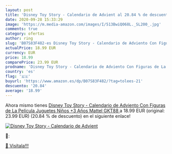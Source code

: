 ```yaml
---
layout: post
title: 'Disney Toy Story - Calendario de Advient al 20.84 % de descuento'
date: 2020-09-28 15:33:29
image: 'https://m.media-amazon.com/images/I/513BwiQ068L._SL200_.jpg'
comments: true
category: ofertas
author: ring
slug: 'B07S83F482-es Disney Toy Story - Calendario de Adviento Con Figuras de La Película  Juguetes Niños +3 Años  Mattel GKT88 '
actualPrice: 18.99 EUR
currency: EUR
price: 18.99
comparePrice: 23.99 EUR
prodname: 'Disney Toy Story - Calendario de Adviento Con Figuras de La Película  Juguetes Niños +3 Años  Mattel GKT88 '
country: 'es'
flag: '🇪🇸'
buyurl: 'https://www.amazon.es/dp/B07S83F482/?tag=tolees-21'
descuento: '20.84'
average: '18.99'
---
```


Ahora mismo tienes [Disney Toy Story - Calendario de Adviento Con Figuras de La Película  Juguetes Niños +3 Años  Mattel GKT88 ](https://www.amazon.es/dp/B07S83F482/?tag=tolees-21) a 18.99 EUR (original: 23.99 EUR) (20.84 %  de descuento) en el siguiente enlace!

[![Disney Toy Story - Calendario de Advient](https://m.media-amazon.com/images/I/513BwiQ068L._SL200_.jpg)](https://www.amazon.es/dp/B07S83F482/?tag=tolees-21)

🔎:


[🛒 Visítala!!!](https://www.amazon.es/dp/B07S83F482/?tag=tolees-21)
